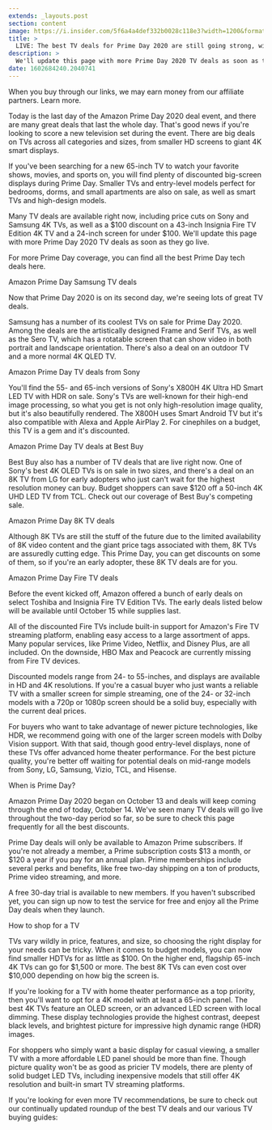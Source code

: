 ```yaml
--- 
extends: _layouts.post 
section: content 
image: https://i.insider.com/5f6a4a4def332b0028c118e3?width=1200&format=jpeg 
title: > 
  LIVE: The best TV deals for Prime Day 2020 are still going strong, with big discounts on gorgeous 4K TVs from Samsung, Sony, LG, and more 
description: > 
  We'll update this page with more Prime Day 2020 TV deals as soon as they go live.For more Prime Day coverage, you can find all the best Prime Day tech deals here.Amazon Prime Day Samsung TV dealsNow that Prime Day 2020 is on its second day, we're seeing lots of great TV deals.Amazon Prime Day TV deals at Best BuyBest Buy also has a number of TV deals that are live right now.Prime Day deals will only be available to Amazon Prime subscribers. 
date: 1602684240.2040741 
--- 
```

When you buy through our links, we may earn money from our affiliate partners. Learn more.

Today is the last day of the Amazon Prime Day 2020 deal event, and there are many great deals that last the whole day. That's good news if you're looking to score a new television set during the event. There are big deals on TVs across all categories and sizes, from smaller HD screens to giant 4K smart displays.

If you've been searching for a new 65-inch TV to watch your favorite shows, movies, and sports on, you will find plenty of discounted big-screen displays during Prime Day. Smaller TVs and entry-level models perfect for bedrooms, dorms, and small apartments are also on sale, as well as smart TVs and high-design models.

Many TV deals are available right now, including price cuts on Sony and Samsung 4K TVs, as well as a $100 discount on a 43-inch Insignia Fire TV Edition 4K TV and a 24-inch screen for under $100. We'll update this page with more Prime Day 2020 TV deals as soon as they go live.

For more Prime Day coverage, you can find all the best Prime Day tech deals here.

Amazon Prime Day Samsung TV deals

Now that Prime Day 2020 is on its second day, we're seeing lots of great TV deals.

Samsung has a number of its coolest TVs on sale for Prime Day 2020. Among the deals are the artistically designed Frame and Serif TVs, as well as the Sero TV, which has a rotatable screen that can show video in both portrait and landscape orientation. There's also a deal on an outdoor TV and a more normal 4K QLED TV.

Amazon Prime Day TV deals from Sony

You'll find the 55- and 65-inch versions of Sony's X800H 4K Ultra HD Smart LED TV with HDR on sale. Sony's TVs are well-known for their high-end image processing, so what you get is not only high-resolution image quality, but it's also beautifully rendered. The X800H uses Smart Android TV but it's also compatible with Alexa and Apple AirPlay 2. For cinephiles on a budget, this TV is a gem and it's discounted.

Amazon Prime Day TV deals at Best Buy

Best Buy also has a number of TV deals that are live right now. One of Sony's best 4K OLED TVs is on sale in two sizes, and there's a deal on an 8K TV from LG for early adopters who just can't wait for the highest resolution money can buy. Budget shoppers can save $120 off a 50-inch 4K UHD LED TV from TCL. Check out our coverage of Best Buy's competing sale.

Amazon Prime Day 8K TV deals

Although 8K TVs are still the stuff of the future due to the limited availability of 8K video content and the giant price tags associated with them, 8K TVs are assuredly cutting edge. This Prime Day, you can get discounts on some of them, so if you're an early adopter, these 8K TV deals are for you.

Amazon Prime Day Fire TV deals

Before the event kicked off, Amazon offered a bunch of early deals on select Toshiba and Insignia Fire TV Edition TVs. The early deals listed below will be available until October 15 while supplies last.

All of the discounted Fire TVs include built-in support for Amazon's Fire TV streaming platform, enabling easy access to a large assortment of apps. Many popular services, like Prime Video, Netflix, and Disney Plus, are all included. On the downside, HBO Max and Peacock are currently missing from Fire TV devices.

Discounted models range from 24- to 55-inches, and displays are available in HD and 4K resolutions. If you're a casual buyer who just wants a reliable TV with a smaller screen for simple streaming, one of the 24- or 32-inch models with a 720p or 1080p screen should be a solid buy, especially with the current deal prices.

For buyers who want to take advantage of newer picture technologies, like HDR, we recommend going with one of the larger screen models with Dolby Vision support. With that said, though good entry-level displays, none of these TVs offer advanced home theater performance. For the best picture quality, you're better off waiting for potential deals on mid-range models from Sony, LG, Samsung, Vizio, TCL, and Hisense.

When is Prime Day?

Amazon Prime Day 2020 began on October 13 and deals will keep coming through the end of today, October 14. We've seen many TV deals will go live throughout the two-day period so far, so be sure to check this page frequently for all the best discounts.

Prime Day deals will only be available to Amazon Prime subscribers. If you're not already a member, a Prime subscription costs $13 a month, or $120 a year if you pay for an annual plan. Prime memberships include several perks and benefits, like free two-day shipping on a ton of products, Prime video streaming, and more.

A free 30-day trial is available to new members. If you haven't subscribed yet, you can sign up now to test the service for free and enjoy all the Prime Day deals when they launch.

How to shop for a TV

TVs vary wildly in price, features, and size, so choosing the right display for your needs can be tricky. When it comes to budget models, you can now find smaller HDTVs for as little as $100. On the higher end, flagship 65-inch 4K TVs can go for $1,500 or more. The best 8K TVs can even cost over $10,000 depending on how big the screen is.

If you're looking for a TV with home theater performance as a top priority, then you'll want to opt for a 4K model with at least a 65-inch panel. The best 4K TVs feature an OLED screen, or an advanced LED screen with local dimming. These display technologies provide the highest contrast, deepest black levels, and brightest picture for impressive high dynamic range (HDR) images.

For shoppers who simply want a basic display for casual viewing, a smaller TV with a more affordable LED panel should be more than fine. Though picture quality won't be as good as pricier TV models, there are plenty of solid budget LED TVs, including inexpensive models that still offer 4K resolution and built-in smart TV streaming platforms.

If you're looking for even more TV recommendations, be sure to check out our continually updated roundup of the best TV deals and our various TV buying guides: